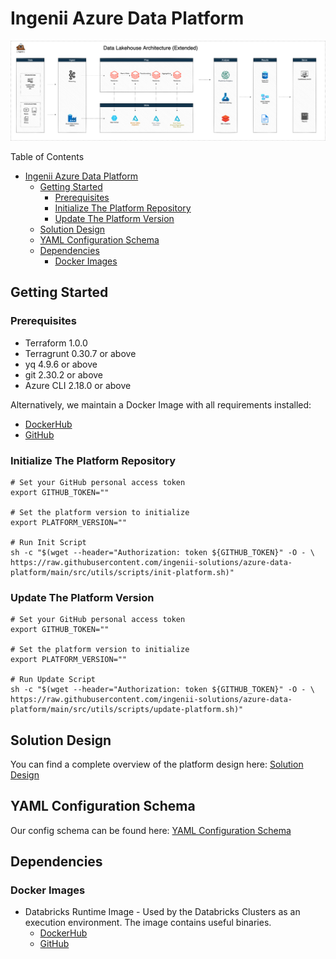 # Ingenii Azure Data Platform

![](docs/assets/data-lakehouse-arch-extended.png)

Table of Contents

- [Ingenii Azure Data Platform](#ingenii-azure-data-platform)
  - [Getting Started](#getting-started)
    - [Prerequisites](#prerequisites)
    - [Initialize The Platform Repository](#initialize-the-platform-repository)
    - [Update The Platform Version](#update-the-platform-version)
  - [Solution Design](#solution-design)
  - [YAML Configuration Schema](#yaml-configuration-schema)
  - [Dependencies](#dependencies)
    - [Docker Images](#docker-images)

## Getting Started

### Prerequisites

- Terraform 1.0.0
- Terragrunt 0.30.7 or above
- yq 4.9.6 or above
- git 2.30.2 or above
- Azure CLI 2.18.0 or above

Alternatively, we maintain a Docker Image with all requirements installed:

- [DockerHub](https://hub.docker.com/r/ingeniisolutions/terraform-runtime)
- [GitHub](https://github.com/ingenii-solutions/terraform-runtime)

### Initialize The Platform Repository

```shell
# Set your GitHub personal access token
export GITHUB_TOKEN=""

# Set the platform version to initialize
export PLATFORM_VERSION=""

# Run Init Script
sh -c "$(wget --header="Authorization: token ${GITHUB_TOKEN}" -O - \
https://raw.githubusercontent.com/ingenii-solutions/azure-data-platform/main/src/utils/scripts/init-platform.sh)"
```

### Update The Platform Version

```shell
# Set your GitHub personal access token
export GITHUB_TOKEN=""

# Set the platform version to initialize
export PLATFORM_VERSION=""

# Run Update Script
sh -c "$(wget --header="Authorization: token ${GITHUB_TOKEN}" -O - \
https://raw.githubusercontent.com/ingenii-solutions/azure-data-platform/main/src/utils/scripts/update-platform.sh)"
```

## Solution Design

You can find a complete overview of the platform design here: [Solution Design](docs/solution_design.md)

## YAML Configuration Schema

Our config schema can be found here:
[YAML Configuration Schema](./docs/yaml_config_schema.md)

## Dependencies

### Docker Images

- Databricks Runtime Image - Used by the Databricks Clusters as an execution environment. The image contains useful binaries.
  - [DockerHub](https://hub.docker.com/r/ingeniisolutions/data-platform-databricks-runtime)
  - [GitHub](https://github.com/ingenii-solutions/data-platform-databricks-runtime)
